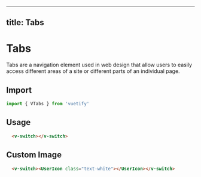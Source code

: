 

---
title: Tabs
---

# Tabs

Tabs are a navigation element used in web design that allow users to easily access different areas of a site or different parts of an individual page.

## Import

```javascript
import { VTabs } from 'vuetify'
```

## Usage

<WrapView >
   <!-- <v-tabs :tabs="tabs">
      <template #panels>
        <TabPanel v-for="(posts, idx) in Object.values(categories)" :key="idx">
          <ul>
            <li v-for="post in posts" :key="post.id" class="relative rounded-md p-3 hover:bg-gray-100">
              <h3 class="text-sm font-medium leading-5">
                {{ post.title }}
              </h3>
              <ul class="mt-1 flex space-x-1 text-xs font-normal leading-4 text-gray-500">
                <li>{{ post.date }}</li>
                <li>&middot;</li>
                <li>{{ post.commentCount }} comments</li>
                <li>&middot;</li>
                <li>{{ post.shareCount }} shares</li>
              </ul>
              <a
                href="#"
                :class="['absolute inset-0 rounded-md', 'ring-blue-400 focus:z-10 focus:outline-none focus:ring-2']" />
            </li>
          </ul>
        </TabPanel>
      </template>
    </v-tabs> -->
</WrapView>

```html
  <v-switch></v-switch>
```
## Custom Image

<WrapView >
  <v-switch><UserIcon class="text-white"></UserIcon></v-switch>
</WrapView>

```html
  <v-switch><UserIcon class="text-white"></UserIcon></v-switch>
```
